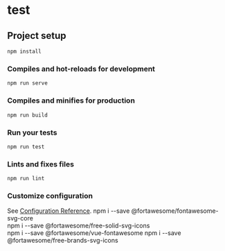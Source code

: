 # test

## Project setup
```
npm install
```

### Compiles and hot-reloads for development
```
npm run serve
```

### Compiles and minifies for production
```
npm run build
```

### Run your tests
```
npm run test
```

### Lints and fixes files
```
npm run lint
```

### Customize configuration
See [Configuration Reference](https://cli.vuejs.org/config/).
npm i --save @fortawesome/fontawesome-svg-core \
  npm i --save @fortawesome/free-solid-svg-icons \
  npm i --save @fortawesome/vue-fontawesome
   npm i --save @fortawesome/free-brands-svg-icons